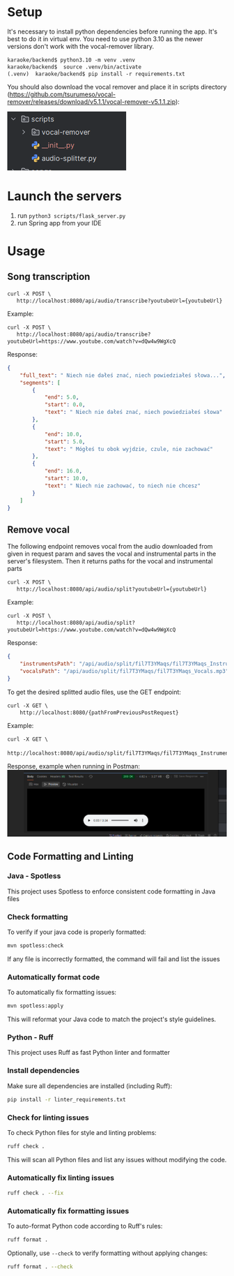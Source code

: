 # Setup

It's necessary to install python dependencies before running the app. It's best to do it in virtual env. 
You need to use python 3.10 as the newer versions don't work with the vocal-remover library.

```
karaoke/backend$ python3.10 -m venv .venv
karaoke/backend$  source .venv/bin/activate
(.venv)  karaoke/backend$ pip install -r requirements.txt
```

You should also download the vocal remover and place it in scripts
directory (https://github.com/tsurumeso/vocal-remover/releases/download/v5.1.1/vocal-remover-v5.1.1.zip):

![images/vocal-remover-position.png](images/vocal-remover-position.png)

# Launch the servers
1) run `python3 scripts/flask_server.py`
2) run Spring app from your IDE

# Usage
## Song transcription
```
curl -X POST \
   http://localhost:8080/api/audio/transcribe?youtubeUrl={youtubeUrl}
```

Example:
```
curl -X POST \
   http://localhost:8080/api/audio/transcribe?youtubeUrl=https://www.youtube.com/watch?v=dQw4w9WgXcQ
```
Response:
```json
{
    "full_text": " Niech nie dałeś znać, niech powiedziałeś słowa...",
    "segments": [
        {
            "end": 5.0,
            "start": 0.0,
            "text": " Niech nie dałeś znać, niech powiedziałeś słowa"
        },
        {
            "end": 10.0,
            "start": 5.0,
            "text": " Mógłeś tu obok wyjdzie, czule, nie zachować"
        },
        {
            "end": 16.0,
            "start": 10.0,
            "text": " Niech nie zachować, to niech nie chcesz"
        }
    ]
}
```
## Remove vocal
The following endpoint removes vocal from the audio downloaded from given 
in request param and saves the vocal and instrumental parts in the server's filesystem.
Then it returns paths for the vocal and instrumental parts
```
curl -X POST \
   http://localhost:8080/api/audio/split?youtubeUrl={youtubeUrl}
```


Example:
```
curl -X POST \
   http://localhost:8080/api/audio/split?youtubeUrl=https://www.youtube.com/watch?v=dQw4w9WgXcQ
```
Response:
```json
{
    "instrumentsPath": "/api/audio/split/fil7T3YMaqs/fil7T3YMaqs_Instruments.mp3",
    "vocalsPath": "/api/audio/split/fil7T3YMaqs/fil7T3YMaqs_Vocals.mp3"
}
```
To get the desired splitted audio files, use the GET endpoint:
```
curl -X GET \
    http://localhost:8080/{pathFromPreviousPostRequest}
```   

Example:
```
curl -X GET \
    http://localhost:8080/api/audio/split/fil7T3YMaqs/fil7T3YMaqs_Instruments.mp3
```
Response, example when running in Postman:   
![images/get_splitted.png](images/get_splitted.png)

## Code Formatting and Linting

### Java - Spotless

This project uses Spotless to enforce consistent code formatting in Java files

### Check formatting
To verify if your java code is properly formatted:

```bash
mvn spotless:check
```

If any file is incorrectly formatted, the command will fail and list the issues

### Automatically format code

To automatically fix formatting issues:

```bash
mvn spotless:apply
```

This will reformat your Java code to match the project's style guidelines.

### Python - Ruff

This project uses Ruff as fast Python linter and formatter

### Install dependencies

Make sure all dependencies are installed (including Ruff):

```bash
pip install -r linter_requirements.txt
```

### Check for linting issues

To check Python files for style and linting problems:

```bash
ruff check .
```

This will scan all Python files and list any issues without modifying the code.

### Automatically fix linting issues

```bash
ruff check . --fix
```

### Automatically fix formatting issues

To auto-format Python code according to Ruff's rules:

```bash
ruff format .
```

Optionally, use `--check` to verify formatting without applying changes:

```bash
ruff format . --check